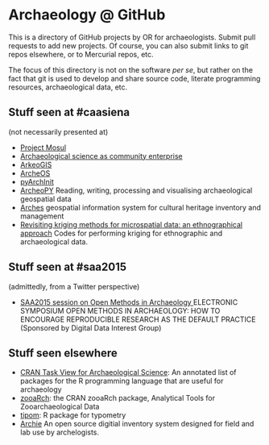 # Archaeology @ GitHub

This is a directory of GitHub projects by OR for archaeologists. Submit pull requests to add new projects. Of course, you can also submit links to git repos elsewhere, or to Mercurial repos, etc.

The focus of this directory is not on the software _per se_, but rather on the fact that git is used to develop and share source code, literate programming resources, archaeological data, etc. 

## Stuff seen at #caasiena

(not necessarily presented at)

- [Project Mosul](https://github.com/neshmi/projectmosul)
- [Archaeological science as community enterprise](https://github.com/nehemie/caa2015)
- [ArkeoGIS](https://github.com/croll/ArkeoGIS)
- [ArcheOS](https://github.com/archeos/ArcheOS)
- [pyArchInit](https://github.com/pyarchinit/pyarchinit_beta_test_dev)
- [ArcheoPY](https://github.com/ArchaeoPY/ArchaeoPY) Reading, writing, processing and visualising archaeological geospatial data
- [Arches](https://bitbucket.org/arches/arches) geospatial information system for cultural heritage inventory and management
- [Revisiting kriging methods for microspatial data: an ethnographical approach](https://github.com/cl379/kriging/blob/master/OK/geoStats_OK.r) Codes for performing kriging for ethnographic and archaeological data.

## Stuff seen at #saa2015

(admittedly, from a Twitter perspective)

- [SAA2015 session on Open Methods in Archaeology ](https://github.com/benmarwick/SAA2015-Open-Methods) ELECTRONIC SYMPOSIUM OPEN METHODS IN ARCHAEOLOGY: HOW TO ENCOURAGE REPRODUCIBLE RESEARCH AS THE DEFAULT PRACTICE (Sponsored by Digital Data Interest Group)

## Stuff seen elsewhere

- [CRAN Task View for Archaeological Science](https://github.com/benmarwick/ctv-archaeology): An annotated list of packages for the R programming language that are useful for archaeology
- [zooaRch](https://github.com/cran/zooaRch): the CRAN zooaRch package, Analytical Tools for Zooarchaeological Data
- [tipom](https://bitbucket.org/iosa/tipom): R package for typometry
- [Archie](https://github.com/archiedb/archie) An open source digitial inventory system designed for field and lab use by archelogists. 
